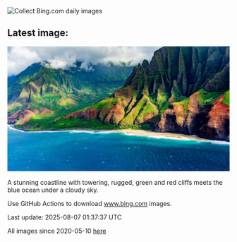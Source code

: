![Collect Bing.com daily images](https://github.com/counter2015/bing-daily-images/workflows/Collect%20Bing.com%20daily%20images/badge.svg)
## Latest image:
![](images/NaPaliKauai.jpg)

A stunning coastline with towering, rugged, green and red cliffs meets the blue ocean under a cloudy sky.

Use GitHub Actions to download www.bing.com images.

Last update: 2025-08-07 01:37:37 UTC

All images since 2020-05-10 [here](https://github.com/counter2015/bing-daily-images/tree/master/images)

